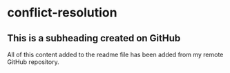 # conflict-resolution


## This is a subheading created on GitHub

All of this content added to the readme file has been added from my remote GitHub repository.

